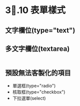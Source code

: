 # 3.10 表單樣式

## 文字欄位\(type="text"\)

## 多文字欄位\(textarea\)

```

```

## 預設無法客製化的項目

* 單選框\(type="radio"\)
* 核取框\(type="checkbox"\)
* 下拉選單\(select\)



